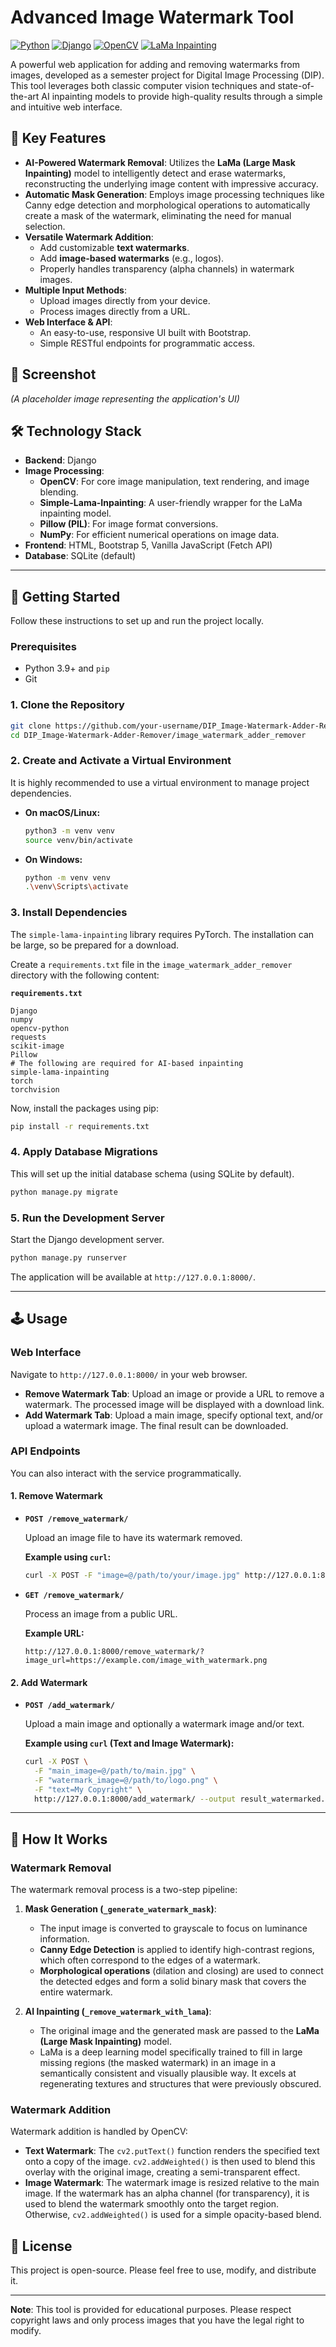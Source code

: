 # Advanced Image Watermark Tool

[![Python](https://img.shields.io/badge/Python-3.9+-blue?style=for-the-badge&logo=python)](https://www.python.org/)
[![Django](https://img.shields.io/badge/Django-5.2-green?style=for-the-badge&logo=django)](https://www.djangoproject.com/)
[![OpenCV](https://img.shields.io/badge/OpenCV-4.x-blue?style=for-the-badge&logo=opencv)](https://opencv.org/)
[![LaMa Inpainting](https://img.shields.io/badge/AI%20Model-LaMa%20Inpainting-orange?style=for-the-badge)](https://github.com/saic-mdal/lama)

A powerful web application for adding and removing watermarks from images, developed as a semester project for Digital Image Processing (DIP). This tool leverages both classic computer vision techniques and state-of-the-art AI inpainting models to provide high-quality results through a simple and intuitive web interface.

## 🌟 Key Features

- **AI-Powered Watermark Removal**: Utilizes the **LaMa (Large Mask Inpainting)** model to intelligently detect and erase watermarks, reconstructing the underlying image content with impressive accuracy.
- **Automatic Mask Generation**: Employs image processing techniques like Canny edge detection and morphological operations to automatically create a mask of the watermark, eliminating the need for manual selection.
- **Versatile Watermark Addition**:
  - Add customizable **text watermarks**.
  - Add **image-based watermarks** (e.g., logos).
  - Properly handles transparency (alpha channels) in watermark images.
- **Multiple Input Methods**:
  - Upload images directly from your device.
  - Process images directly from a URL.
- **Web Interface & API**:
  - An easy-to-use, responsive UI built with Bootstrap.
  - Simple RESTful endpoints for programmatic access.

## 📸 Screenshot

*(A placeholder image representing the application's UI)*

## 🛠️ Technology Stack

- **Backend**: Django
- **Image Processing**:
  - **OpenCV**: For core image manipulation, text rendering, and image blending.
  - **Simple-Lama-Inpainting**: A user-friendly wrapper for the LaMa inpainting model.
  - **Pillow (PIL)**: For image format conversions.
  - **NumPy**: For efficient numerical operations on image data.
- **Frontend**: HTML, Bootstrap 5, Vanilla JavaScript (Fetch API)
- **Database**: SQLite (default)

---

## 🚀 Getting Started

Follow these instructions to set up and run the project locally.

### Prerequisites

- Python 3.9+ and `pip`
- Git

### 1. Clone the Repository

```bash
git clone https://github.com/your-username/DIP_Image-Watermark-Adder-Remover.git
cd DIP_Image-Watermark-Adder-Remover/image_watermark_adder_remover
```

### 2. Create and Activate a Virtual Environment

It is highly recommended to use a virtual environment to manage project dependencies.

- **On macOS/Linux:**

    ```bash
    python3 -m venv venv
    source venv/bin/activate
    ```

- **On Windows:**

    ```bash
    python -m venv venv
    .\venv\Scripts\activate
    ```

### 3. Install Dependencies

The `simple-lama-inpainting` library requires PyTorch. The installation can be large, so be prepared for a download.

Create a `requirements.txt` file in the `image_watermark_adder_remover` directory with the following content:

**`requirements.txt`**

```
Django
numpy
opencv-python
requests
scikit-image
Pillow
# The following are required for AI-based inpainting
simple-lama-inpainting
torch
torchvision
```

Now, install the packages using pip:

```bash
pip install -r requirements.txt
```

### 4. Apply Database Migrations

This will set up the initial database schema (using SQLite by default).

```bash
python manage.py migrate
```

### 5. Run the Development Server

Start the Django development server.

```bash
python manage.py runserver
```

The application will be available at `http://127.0.0.1:8000/`.

---

## 🕹️ Usage

### Web Interface

Navigate to `http://127.0.0.1:8000/` in your web browser.

- **Remove Watermark Tab**: Upload an image or provide a URL to remove a watermark. The processed image will be displayed with a download link.
- **Add Watermark Tab**: Upload a main image, specify optional text, and/or upload a watermark image. The final result can be downloaded.

### API Endpoints

You can also interact with the service programmatically.

#### 1. Remove Watermark

- **`POST /remove_watermark/`**

    Upload an image file to have its watermark removed.

    **Example using `curl`:**

    ```bash
    curl -X POST -F "image=@/path/to/your/image.jpg" http://127.0.0.1:8000/remove_watermark/ --output result_removed.jpg
    ```

- **`GET /remove_watermark/`**

    Process an image from a public URL.

    **Example URL:**

    ```
    http://127.0.0.1:8000/remove_watermark/?image_url=https://example.com/image_with_watermark.png
    ```

#### 2. Add Watermark

- **`POST /add_watermark/`**

    Upload a main image and optionally a watermark image and/or text.

    **Example using `curl` (Text and Image Watermark):**

    ```bash
    curl -X POST \
      -F "main_image=@/path/to/main.jpg" \
      -F "watermark_image=@/path/to/logo.png" \
      -F "text=My Copyright" \
      http://127.0.0.1:8000/add_watermark/ --output result_watermarked.jpg
    ```

---

## 🧠 How It Works

### Watermark Removal

The watermark removal process is a two-step pipeline:

1. **Mask Generation (`_generate_watermark_mask`)**:
    - The input image is converted to grayscale to focus on luminance information.
    - **Canny Edge Detection** is applied to identify high-contrast regions, which often correspond to the edges of a watermark.
    - **Morphological operations** (dilation and closing) are used to connect the detected edges and form a solid binary mask that covers the entire watermark.

2. **AI Inpainting (`_remove_watermark_with_lama`)**:
    - The original image and the generated mask are passed to the **LaMa (Large Mask Inpainting)** model.
    - LaMa is a deep learning model specifically trained to fill in large missing regions (the masked watermark) in an image in a semantically consistent and visually plausible way. It excels at regenerating textures and structures that were previously obscured.

### Watermark Addition

Watermark addition is handled by OpenCV:

- **Text Watermark**: The `cv2.putText()` function renders the specified text onto a copy of the image. `cv2.addWeighted()` is then used to blend this overlay with the original image, creating a semi-transparent effect.
- **Image Watermark**: The watermark image is resized relative to the main image. If the watermark has an alpha channel (for transparency), it is used to blend the watermark smoothly onto the target region. Otherwise, `cv2.addWeighted()` is used for a simple opacity-based blend.

## 📜 License

This project is open-source. Please feel free to use, modify, and distribute it.

---

**Note**: This tool is provided for educational purposes. Please respect copyright laws and only process images that you have the legal right to modify.
